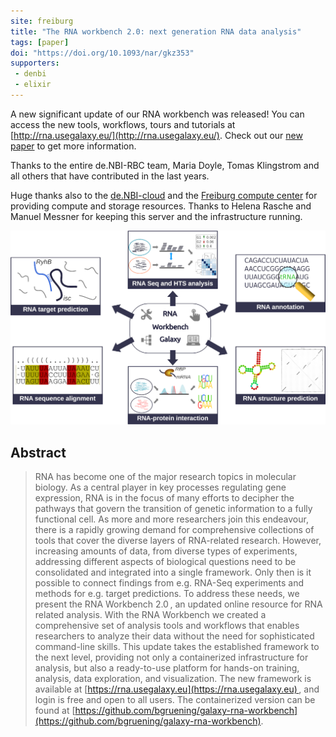 ```yaml
---
site: freiburg
title: "The RNA workbench 2.0: next generation RNA data analysis"
tags: [paper]
doi: "https://doi.org/10.1093/nar/gkz353"
supporters:
 - denbi
 - elixir
---
```


A new significant update of our RNA workbench was released! You can access the new tools, workflows, tours and tutorials at [http://rna.usegalaxy.eu/](http://rna.usegalaxy.eu/).
Check out our [new paper](https://doi.org/10.1093/nar/gkz353) to get more information.

Thanks to the entire de.NBI-RBC team, Maria Doyle, Tomas Klingstrom and all others that have contributed in the last years.

Huge thanks also to the [de.NBI-cloud](https://cloud.denbi.de) and the [Freiburg compute center](https://www.rz.uni-freiburg.de)
for providing compute and storage resources. Thanks to Helena Rasche and Manuel Messner for keeping this server and the infrastructure running.

![RNA Workbench 2.0](/assets/media/rna_workbench2.jpeg)

## Abstract

> RNA has become one of the major research topics in molecular biology. As a central player in key processes regulating gene expression, RNA is in the focus of many efforts to decipher the pathways that govern the transition of genetic information to a fully functional cell. As more and more researchers join this endeavour, there is a rapidly growing demand for comprehensive collections of tools that cover the diverse layers of RNA-related research. However, increasing amounts of data, from diverse types of experiments, addressing different aspects of biological questions need to be consolidated and integrated into a single framework. Only then is it possible to connect findings from e.g. RNA-Seq experiments and methods for e.g. target predictions. To address these needs, we present the RNA Workbench 2.0 , an updated online resource for RNA related analysis. With the RNA Workbench we created a comprehensive set of analysis tools and workflows that enables researchers to analyze their data without the need for sophisticated command-line skills. This update takes the established framework to the next level, providing not only a containerized infrastructure for analysis, but also a ready-to-use platform for hands-on training, analysis, data exploration, and visualization. The new framework is available at [https://rna.usegalaxy.eu](https://rna.usegalaxy.eu) , and login is free and open to all users. The containerized version can be found at [https://github.com/bgruening/galaxy-rna-workbench](https://github.com/bgruening/galaxy-rna-workbench).
